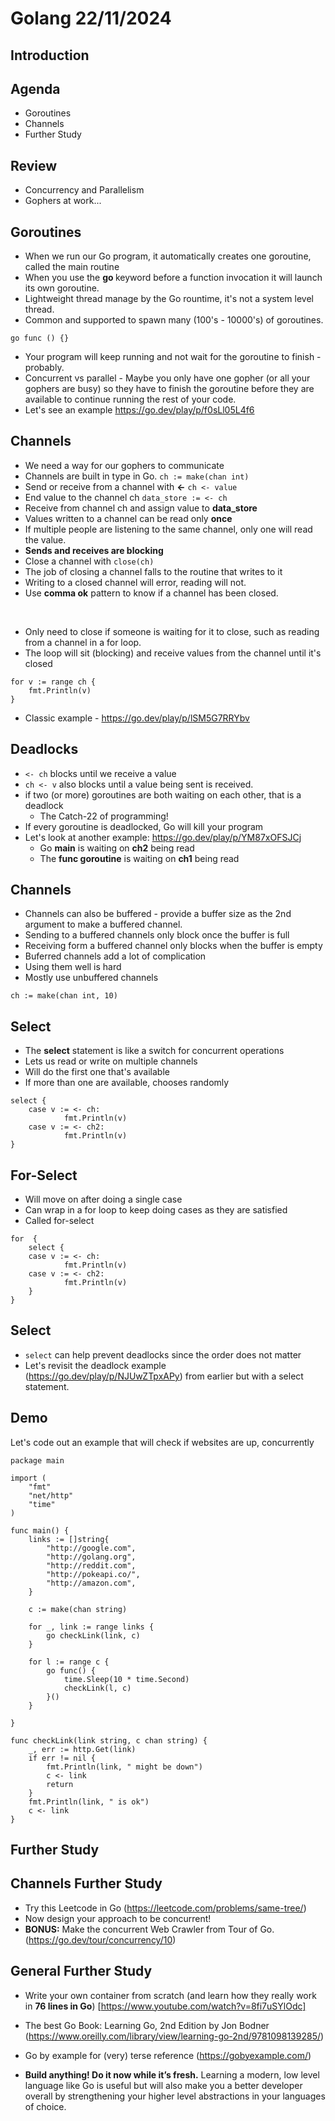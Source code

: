 <h1>Golang 22/11/2024</h1>

<h2> Introduction </h2>

<h2> Agenda </h2>

- Goroutines
- Channels
- Further Study

<h2> Review </h2>

- Concurrency and Parallelism
- Gophers at work...

<h2> Goroutines </h2>

- When we run our Go program, it automatically creates one goroutine, called the main routine
- When you use the <b> go </b> keyword before a function invocation it will launch its own goroutine.
- Lightweight thread manage by the Go rountime, it's not a system level thread.
- Common and supported to spawn many (100's - 10000's) of goroutines.

`go func () {}`

- Your program will keep running and not wait for the goroutine to finish - probably. 
- Concurrent vs parallel - Maybe you only have one gopher (or all your gophers are busy) so they have to finish the goroutine before they are available to continue running the rest of your code. 
- Let's see an example https://go.dev/play/p/f0sLl05L4f6

<h2> Channels </h2>

- We need a way for our gophers to communicate
- Channels are built in type in Go.
`ch := make(chan int)`
- Send or receive from a channel with <b><-</b>
`ch <- value`
- End value to the channel ch
`data_store := <- ch`
- Receive from channel ch and assign value to <b>data_store</b>
- Values written to a channel can be read only <b>once</b>
- If multiple people are listening to the same channel, only one will read the value.
- <b> Sends and receives are blocking </b>
- Close a channel with `close(ch)`
- The job of closing a channel falls to the routine that writes to it
- Writing to a closed channel will error, reading will not. 
- Use <b>comma ok</b> pattern to know if a channel has been closed. 
</br>

- Only need to close if someone is waiting for it to close, such as reading from a channel in a for loop. 
- The loop will sit (blocking) and receive values from the channel until it's closed

```
for v := range ch {
    fmt.Println(v)
}
```

- Classic example - https://go.dev/play/p/lSM5G7RRYbv

<h2> Deadlocks </h2>

- `<- ch` blocks until we receive a value
- `ch <- v` also blocks until a value being sent is received. 
- if two (or more) goroutines are both waiting on each other, that is a deadlock 
    - The Catch-22 of programming!
- If every goroutine is deadlocked, Go will kill your program
- Let's look at another example: https://go.dev/play/p/YM87xOFSJCj
    - Go <b>main</b> is waiting on <b>ch2</b> being read
    - The <b>func goroutine</b> is waiting on <b>ch1</b> being read

<h2> Channels </h2>

- Channels can also be buffered - provide a buffer size as the 2nd argument to make a buffered channel. 
- Sending to a buffered channels only block once the buffer is full
- Receiving form a buffered channel only blocks when the buffer is empty
- Buferred channels add a lot of complication
- Using them well is hard 
- Mostly use unbuffered channels

```
ch := make(chan int, 10)
```

<h2>Select</h2>

- The <b>select</b> statement is like a switch for concurrent operations
- Lets us read or write on multiple channels
- Will do the first one that's available
- If more than one are available, chooses randomly

```
select {
    case v := <- ch:
            fmt.Println(v)
    case v := <- ch2:
            fmt.Println(v)
}
```

<h2>For-Select</h2>

- Will move on after doing a single case
- Can wrap in a for loop to keep doing cases as they are satisfied
- Called for-select

```
for  {
    select {
    case v := <- ch:
            fmt.Println(v)
    case v := <- ch2:
            fmt.Println(v)
    }
}
```

<h2>Select</h2>

- `select` can help prevent deadlocks since the order does not matter
- Let's revisit the deadlock example (https://go.dev/play/p/NJUwZTpxAPy) from earlier but with a select statement.

<h2>Demo</h2>
Let's code out an example that will check if websites are up, concurrently

```
package main

import (
    "fmt"
    "net/http"
    "time"
)

func main() {
    links := []string{
        "http://google.com",
        "http://golang.org",
        "http://reddit.com",
        "http://pokeapi.co/",
        "http://amazon.com",
    }

    c := make(chan string)

    for _, link := range links {
        go checkLink(link, c)
    }

    for l := range c {
        go func() {
            time.Sleep(10 * time.Second)
            checkLink(l, c)
        }()
    }

}

func checkLink(link string, c chan string) {
    _, err := http.Get(link)
    if err != nil {
        fmt.Println(link, " might be down")
        c <- link
        return
    }
    fmt.Println(link, " is ok")
    c <- link
}
```

<h2> Further Study </h2>

<h2> Channels Further Study </h2>

- Try this Leetcode in Go (https://leetcode.com/problems/same-tree/)
- Now design your approach to be concurrent!
- <b>BONUS:</b> Make the concurrent Web Crawler from Tour of Go. (https://go.dev/tour/concurrency/10)

<h2> General Further Study </h2>

- Write your own container from scratch (and learn how they really work in <b>76 lines in Go</b>) [https://www.youtube.com/watch?v=8fi7uSYlOdc]

- The best Go Book: Learning Go, 2nd Edition by Jon Bodner (https://www.oreilly.com/library/view/learning-go-2nd/9781098139285/)
- Go by example for (very) terse reference (https://gobyexample.com/)
- <b>Build anything! Do it now while it’s fresh.</b> Learning a modern, low level language like Go is useful but will also make you a better developer overall by strengthening your higher level abstractions in your languages of choice.
